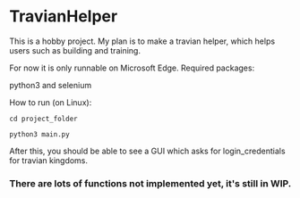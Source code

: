 # TravianHelper
This is a hobby project. My plan is to make a travian helper, which helps users such as building and training.

For now it is only runnable on Microsoft Edge.
Required packages:

python3 and selenium

How to run (on Linux):

`cd project_folder`

`python3 main.py`

After this, you should be able to see a GUI which asks for login_credentials for travian kingdoms.

### There are lots of functions not implemented yet, it's still in WIP.

